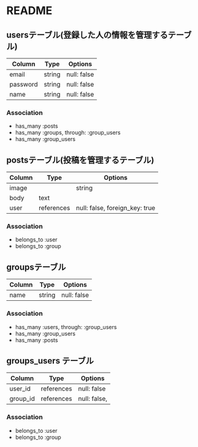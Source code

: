 # README

## usersテーブル(登録した人の情報を管理するテーブル)
|Column|Type|Options|
|------|----|-------|
|email|string|null: false|｜add_index :users, :email, unique: true｜
|password|string|null: false|
|name|string|null: false||index: true|

### Association
- has_many :posts
- has_many :groups, through: :group_users 
- has_many :group_users  


## postsテーブル(投稿を管理するテーブル)
|Column|Type|Options|
|------|----|-------|
|image||string|
|body|text||
|user|references|null: false, foreign_key: true|
### Association
- belongs_to :user
- belongs_to :group

## groupsテーブル
|Column|Type|Options|
|------|----|-------|
|name|string|null: false|

### Association
- has_many :users, through: :group_users
- has_many :group_users  
- has_many :posts



## groups_users テーブル
|Column|Type|Options|
|------|----|-------|
|user_id|references|null: false||foreign_key: true|
|group_id|references|null: false,||foreign_key: true|
### Association
- belongs_to :user
- belongs_to :group